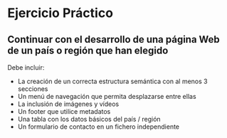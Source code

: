 # Ejercicio Práctico #

## Continuar con el desarrollo de una página Web de un país o región que han elegido ##

Debe incluir:

- La creación de un correcta estructura semántica con al menos 3 secciones
- Un menú de navegación que permita desplazarse entre ellas
- La inclusión de imágenes y vídeos
- Un footer que utilice metadatos
- Una tabla con los datos básicos del país / región
- Un formulario de contacto en un fichero independiente
